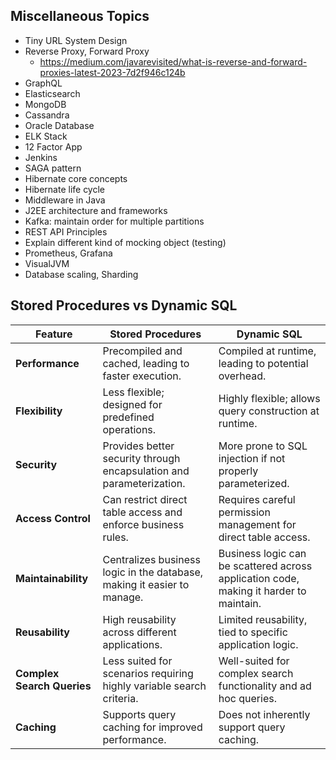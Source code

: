 
## Miscellaneous Topics
- Tiny URL System Design
- Reverse Proxy, Forward Proxy
  - https://medium.com/javarevisited/what-is-reverse-and-forward-proxies-latest-2023-7d2f946c124b
- GraphQL
- Elasticsearch
- MongoDB
- Cassandra
- Oracle Database
- ELK Stack
- 12 Factor App
- Jenkins
- SAGA pattern
- Hibernate core concepts
- Hibernate life cycle
- Middleware in Java
- J2EE architecture and frameworks
- Kafka: maintain order for multiple partitions
- REST API Principles
- Explain different kind of mocking object (testing)
- Prometheus, Grafana
- VisualJVM
- Database scaling, Sharding


## Stored Procedures vs Dynamic SQL
| Feature                | Stored Procedures                                | Dynamic SQL                                      |
|------------------------|--------------------------------------------------|--------------------------------------------------|
| **Performance**        | Precompiled and cached, leading to faster execution. | Compiled at runtime, leading to potential overhead. |
| **Flexibility**        | Less flexible; designed for predefined operations. | Highly flexible; allows query construction at runtime. |
| **Security**           | Provides better security through encapsulation and parameterization. | More prone to SQL injection if not properly parameterized. |
| **Access Control**     | Can restrict direct table access and enforce business rules. | Requires careful permission management for direct table access. |
| **Maintainability**    | Centralizes business logic in the database, making it easier to manage. | Business logic can be scattered across application code, making it harder to maintain. |
| **Reusability**        | High reusability across different applications. | Limited reusability, tied to specific application logic. |
| **Complex Search Queries**| Less suited for scenarios requiring highly variable search criteria. | Well-suited for complex search functionality and ad hoc queries. |
| **Caching**            | Supports query caching for improved performance. | Does not inherently support query caching. |
